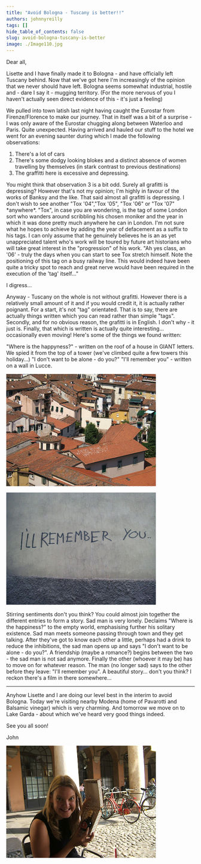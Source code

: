 ```yaml
---
title: "Avoid Bologna - Tuscany is better!!"
authors: johnnyreilly
tags: []
hide_table_of_contents: false
slug: avoid-bologna-tuscany-is-better
image: ./Image110.jpg
---
```

Dear all,

Lisette and I have finally made it to Bologna - and have officially left Tuscany behind. Now that we've got here I'm increasingly of the opinion that we never should have left. Bologna seems somewhat industrial, hostile and - dare I say it - mugging territory. (For the more nervous of you I haven't actually seen direct evidence of this - it's just a feeling)

We pulled into town latish last night having caught the Eurostar from Firenze/Florence to make our journey. That in itself was a bit of a surprise - I was only aware of the Eurostar chugging along between Waterloo and Paris. Quite unexpected. Having arrived and hauled our stuff to the hotel we went for an evening saunter during which I made the following observations:

1. There's a lot of cars
2. There's some dodgy looking blokes and a distinct absence of women travelling by themselves (in stark contrast to previous destinations)
3. The graffitti here is excessive and depressing.

<!-- -->

You might think that observation 3 is a bit odd. Surely all grafitti is depressing? However that's not my opinion; I'm highly in favour of the works of Banksy and the like. That said almost all grafitti is depressing. I don't wish to see another "Tox '04","Tox '05", "Tox '06" or "Tox '07" \*anywhere\*. "Tox", in case you are wondering, is the tag of some London sort who wanders around scribbling his chosen moniker and the year in which it was done pretty much anywhere he can in London. I'm not sure what he hopes to achieve by adding the year of defacement as a suffix to his tags. I can only assume that he genuinely believes he is an as yet unappreciated talent who's work will be toured by future art historians who will take great interest in the "progression" of his work. "Ah yes class, an '06' - truly the days when you can start to see Tox stretch himself. Note the positioning of this tag on a busy railway line. This would indeed have been quite a tricky spot to reach and great nerve would have been required in the execution of the 'tag' itself..."

I digress...

Anyway - Tuscany on the whole is not without grafitti. However there is a relatively small amount of it and if you would credit it, it is actually rather poignant. For a start, it's not "tag" orientated. That is to say, there are actually things written which you can read rather than simple "tags". Secondly, and for no obvious reason, the grafitti is in English. I don't why - it just is. Finally, that which is written is actually quite interesting... occasionally even moving! Here's some of the things we found written:

"Where is the happyness?" - written on the roof of a house in GIANT letters. We spied it from the top of a tower (we've climbed quite a few towers this holiday...) "I don't want to be alone - do you?" "I'll remember you" - written on a wall in Lucce.

![](DSCF2076.JPG)

![](Image110.jpg)

Stirring sentiments don't you think? You could almost join together the different entries to form a story. Sad man is very lonely. Declaims "Where is the happiness?" to the empty world, emphasising further his solitary existence. Sad man meets someone passing through town and they get talking. After they've got to know each other a little, perhaps had a drink to reduce the inhibitions, the sad man opens up and says "I don't want to be alone - do you?". A friendship (maybe a romance?) begins between the two - the sad man is not sad anymore. Finally the other (whoever it may be) has to move on for whatever reason. The man (no longer sad) says to the other before they leave: "I'll remember you". A beautiful story... don't you think? I reckon there's a film in there somewhere...

---

Anyhow Lisette and I are doing our level best in the interim to avoid Bologna. Today we're visiting nearby Modena (home of Pavarotti and Balsamic vinegar) which is very charming. And tomorrow we move on to Lake Garda - about which we've heard very good things indeed.

See you all soon!

John

![](DSCF2367.JPG)


